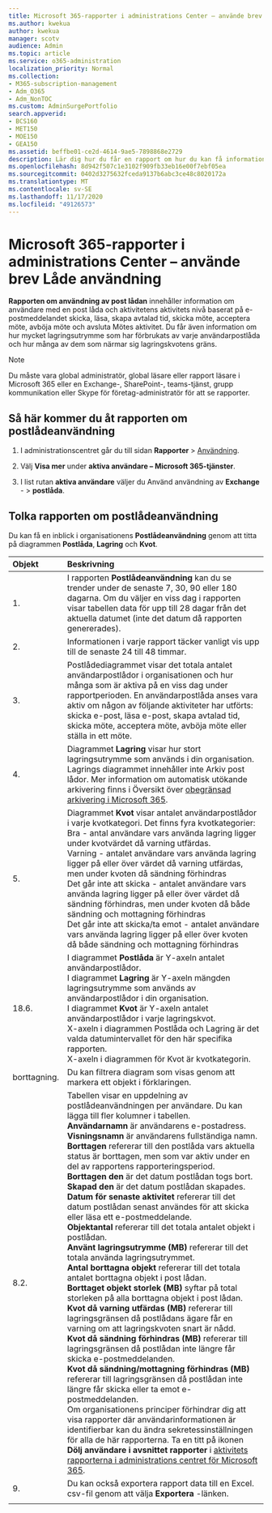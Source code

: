```yaml
---
title: Microsoft 365-rapporter i administrations Center – använde brev Låde användning
ms.author: kwekua
author: kwekua
manager: scotv
audience: Admin
ms.topic: article
ms.service: o365-administration
localization_priority: Normal
ms.collection:
- M365-subscription-management
- Adm_O365
- Adm_NonTOC
ms.custom: AdminSurgePortfolio
search.appverid:
- BCS160
- MET150
- MOE150
- GEA150
ms.assetid: beffbe01-ce2d-4614-9ae5-7898868e2729
description: Lär dig hur du får en rapport om hur du kan få information om användarnas aktiviteter med en post låda.
ms.openlocfilehash: 8d942f507c1e3102f909fb33eb16e00f7ebf05ea
ms.sourcegitcommit: 0402d3275632fceda9137b6abc3ce48c8020172a
ms.translationtype: MT
ms.contentlocale: sv-SE
ms.lasthandoff: 11/17/2020
ms.locfileid: "49126573"
---
```

# <a name="microsoft-365-reports-in-the-admin-center---mailbox-usage"></a>Microsoft 365-rapporter i administrations Center – använde brev Låde användning

**Rapporten om användning av post lådan** innehåller information om användare med en post låda och aktivitetens aktivitets nivå baserat på e-postmeddelandet skicka, läsa, skapa avtalad tid, skicka möte, acceptera möte, avböja möte och avsluta Mötes aktivitet. Du får även information om hur mycket lagringsutrymme som har förbrukats av varje användarpostlåda och hur många av dem som närmar sig lagringskvotens gräns. 
  
> [!NOTE]
> Du måste vara global administratör, global läsare eller rapport läsare i Microsoft 365 eller en Exchange-, SharePoint-, teams-tjänst, grupp kommunikation eller Skype för företag-administratör för att se rapporter. 
 
## <a name="how-to-get-to-the-mailbox-usage-report"></a>Så här kommer du åt rapporten om postlådeanvändning

1. I administrationscentret går du till sidan **Rapporter** \> <a href="https://go.microsoft.com/fwlink/p/?linkid=2074756" target="_blank">Användning</a>.

2. Välj **Visa mer** under **aktiva användare – Microsoft 365-tjänster**. 
3. I list rutan **aktiva användare** väljer du Använd användning av **Exchange** - \> **postlåda**.
  
## <a name="interpret-the-mailbox-usage-report"></a>Tolka rapporten om postlådeanvändning

Du kan få en inblick i organisationens **Postlådeanvändning** genom att titta på diagrammen **Postlåda**, **Lagring** och **Kvot**. 
  
|Objekt|Beskrivning|
|:-----|:-----|
|1.  <br/> |I rapporten **Postlådeanvändning** kan du se trender under de senaste 7, 30, 90 eller 180 dagarna. Om du väljer en viss dag i rapporten visar tabellen data för upp till 28 dagar från det aktuella datumet (inte det datum då rapporten genererades).  <br/> |
|2.  <br/> |Informationen i varje rapport täcker vanligt vis upp till de senaste 24 till 48 timmar.  <br/> |
|3.  <br/> |Postlådediagrammet visar det totala antalet användarpostlådor i organisationen och hur många som är aktiva på en viss dag under rapportperioden. En användarpostlåda anses vara aktiv om någon av följande aktiviteter har utförts: skicka e-post, läsa e-post, skapa avtalad tid, skicka möte, acceptera möte, avböja möte eller ställa in ett möte.  <br/> |
|4.  <br/> |Diagrammet **Lagring** visar hur stort lagringsutrymme som används i din organisation. Lagrings diagrammet innehåller inte Arkiv post lådor. Mer information om automatisk utökande arkivering finns i Översikt över [obegränsad arkivering i Microsoft 365](https://docs.microsoft.com/microsoft-365/compliance/unlimited-archiving).<br/> |
|5.  <br/> | Diagrammet **Kvot** visar antalet användarpostlådor i varje kvotkategori. Det finns fyra kvotkategorier:  <br/>  Bra - antal användare vars använda lagring ligger under kvotvärdet då varning utfärdas.  <br/>  Varning - antalet användare vars använda lagring ligger på eller över värdet då varning utfärdas, men under kvoten då sändning förhindras  <br/>  Det går inte att skicka - antalet användare vars använda lagring ligger på eller över värdet då sändning förhindras, men under kvoten då både sändning och mottagning förhindras  <br/>  Det går inte att skicka/ta emot - antalet användare vars använda lagring ligger på eller över kvoten då både sändning och mottagning förhindras  <br/> |
|18.6.  <br/> | I diagrammet **Postlåda** är Y-axeln antalet användarpostlådor.  <br/>  I diagrammet **Lagring** är Y-axeln mängden lagringsutrymme som används av användarpostlådor i din organisation.  <br/>  I diagrammet **Kvot** är Y-axeln antalet användarpostlådor i varje lagringskvot.  <br/>  X-axeln i diagrammen Postlåda och Lagring är det valda datumintervallet för den här specifika rapporten.  <br/>  X-axeln i diagrammen för Kvot är kvotkategorin.  <br/> |
|borttagning.  <br/> |Du kan filtrera diagram som visas genom att markera ett objekt i förklaringen.  <br/> |
|8.2.  <br/> | Tabellen visar en uppdelning av postlådeanvändningen per användare. Du kan lägga till fler kolumner i tabellen.  <br/> **Användarnamn** är användarens e-postadress.  <br/> **Visningsnamn** är användarens fullständiga namn.  <br/> **Borttagen** refererar till den postlåda vars aktuella status är borttagen, men som var aktiv under en del av rapportens rapporteringsperiod.  <br/> **Borttagen den** är det datum postlådan togs bort.  <br/> **Skapad den** är det datum postlådan skapades.  <br/> **Datum för senaste aktivitet** refererar till det datum postlådan senast användes för att skicka eller läsa ett e-postmeddelande.  <br/> **Objektantal** refererar till det totala antalet objekt i postlådan.  <br/> **Använt lagringsutrymme (MB)** refererar till det totala använda lagringsutrymmet.  <br/> **Antal borttagna objekt** refererar till det totala antalet borttagna objekt i post lådan. <br/> **Borttaget objekt storlek (MB)** syftar på total storleken på alla borttagna objekt i post lådan. <br/> **Kvot då varning utfärdas (MB)** refererar till lagringsgränsen då postlådans ägare får en varning om att lagringskvoten snart är nådd.  <br/> **Kvot då sändning förhindras (MB)** refererar till lagringsgränsen då postlådan inte längre får skicka e-postmeddelanden.  <br/> **Kvot då sändning/mottagning förhindras (MB)** refererar till lagringsgränsen då postlådan inte längre får skicka eller ta emot e-postmeddelanden.  <br/>  Om organisationens principer förhindrar dig att visa rapporter där användarinformationen är identifierbar kan du ändra sekretessinställningen för alla de här rapporterna. Ta en titt på ikonen **Dölj användare i avsnittet rapporter** i [aktivitets rapporterna i administrations centret för Microsoft 365](activity-reports.md).  <br/> |
|9.  <br/> |Du kan också exportera rapport data till en Excel. csv-fil genom att välja **Exportera** -länken.  <br/> |
|||
   
